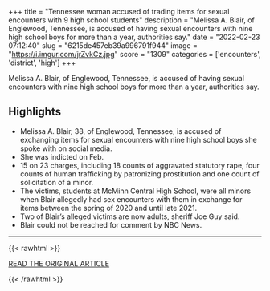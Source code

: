 +++
title = "Tennessee woman accused of trading items for sexual encounters with 9 high school students"
description = "Melissa A. Blair, of Englewood, Tennessee, is accused of having sexual encounters with nine high school boys for more than a year, authorities say."
date = "2022-02-23 07:12:40"
slug = "6215de457eb39a996791f944"
image = "https://i.imgur.com/jrZvkCz.jpg"
score = "1309"
categories = ['encounters', 'district', 'high']
+++

Melissa A. Blair, of Englewood, Tennessee, is accused of having sexual encounters with nine high school boys for more than a year, authorities say.

## Highlights

- Melissa A. Blair, 38, of Englewood, Tennessee, is accused of exchanging items for sexual encounters with nine high school boys she spoke with on social media.
- She was indicted on Feb.
- 15 on 23 charges, including 18 counts of aggravated statutory rape, four counts of human trafficking by patronizing prostitution and one count of solicitation of a minor.
- The victims, students at McMinn Central High School, were all minors when Blair allegedly had sex encounters with them in exchange for items between the spring of 2020 and until late 2021.
- Two of Blair’s alleged victims are now adults, sheriff Joe Guy said.
- Blair could not be reached for comment by NBC News.

---

{{< rawhtml >}}
  <p class="article-category">
    <a target="_blank" href="https://www.nbcnews.com/news/us-news/tennessee-woman-accused-trading-items-sexual-encounters-9-high-school-rcna17194">READ THE ORIGINAL ARTICLE</a>
  </p>
{{< /rawhtml >}}
